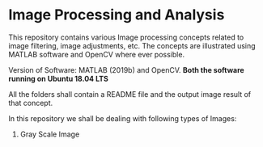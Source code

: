 # Image Processing and Analysis

This repository contains various Image processing concepts related to image filtering, image adjustments, etc. The concepts are illustrated using MATLAB software and OpenCV where ever possible.

Version of Software: MATLAB (2019b) and OpenCV. <b> Both the software running on Ubuntu 18.04 LTS </b> 

All the folders shall contain a README file and the output image result of that concept.

In this repository we shall be dealing with following types of Images:

1. Gray Scale Image 

